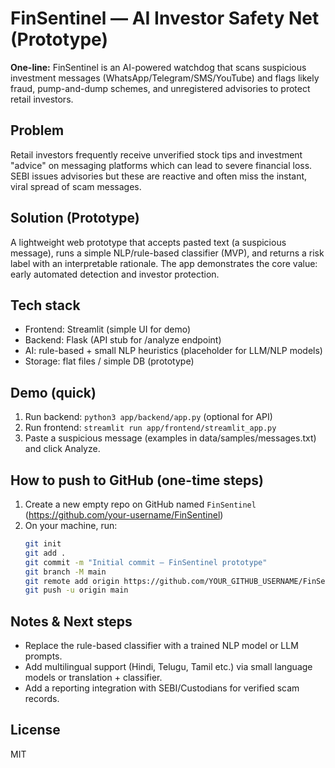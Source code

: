 # FinSentinel — AI Investor Safety Net (Prototype)

**One-line:** FinSentinel is an AI-powered watchdog that scans suspicious investment messages (WhatsApp/Telegram/SMS/YouTube) and flags likely fraud, pump-and-dump schemes, and unregistered advisories to protect retail investors.

## Problem
Retail investors frequently receive unverified stock tips and investment "advice" on messaging platforms which can lead to severe financial loss. SEBI issues advisories but these are reactive and often miss the instant, viral spread of scam messages.

## Solution (Prototype)
A lightweight web prototype that accepts pasted text (a suspicious message), runs a simple NLP/rule-based classifier (MVP), and returns a risk label with an interpretable rationale. The app demonstrates the core value: early automated detection and investor protection.

## Tech stack
- Frontend: Streamlit (simple UI for demo)
- Backend: Flask (API stub for /analyze endpoint)
- AI: rule-based + small NLP heuristics (placeholder for LLM/NLP models)
- Storage: flat files / simple DB (prototype)

## Demo (quick)
1. Run backend: `python3 app/backend/app.py` (optional for API)
2. Run frontend: `streamlit run app/frontend/streamlit_app.py`
3. Paste a suspicious message (examples in data/samples/messages.txt) and click Analyze.

## How to push to GitHub (one-time steps)
1. Create a new empty repo on GitHub named `FinSentinel` (https://github.com/your-username/FinSentinel)
2. On your machine, run:
   ```bash
   git init
   git add .
   git commit -m "Initial commit — FinSentinel prototype"
   git branch -M main
   git remote add origin https://github.com/YOUR_GITHUB_USERNAME/FinSentinel.git
   git push -u origin main
   ```

## Notes & Next steps
- Replace the rule-based classifier with a trained NLP model or LLM prompts.
- Add multilingual support (Hindi, Telugu, Tamil etc.) via small language models or translation + classifier.
- Add a reporting integration with SEBI/Custodians for verified scam records.

## License
MIT
